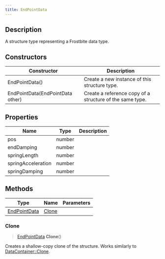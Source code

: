 ```yaml
---
title: EndPointData
---
```

## Description

A structure type representing a Frostbite data type.

## Constructors

| Constructor                      | Description                                              |
| -------------------------------- | -------------------------------------------------------- |
| EndPointData()                   | Create a new instance of this structure type.            |
| EndPointData(EndPointData other) | Create a reference copy of a structure of the same type. |

## Properties

| Name               | Type   | Description |
| ------------------ | ------ | ----------- |
| pos                | number |             |
| endDamping         | number |             |
| springLength       | number |             |
| springAcceleration | number |             |
| springDamping      | number |             |

## Methods

| Type                         | Name            | Parameters |
| ---------------------------- | --------------- | ---------- |
| [EndPointData](EndPointData) | [Clone](#clone) |            |

### Clone

> [EndPointData](EndPointData) **Clone**()

Creates a shallow-copy clone of the structure. Works similarly to [DataContainer::Clone](/vext/ref/shared/class/datacontainer#clone).
